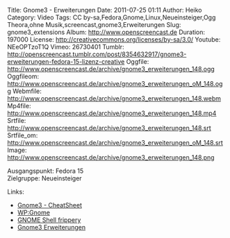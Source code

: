 Title: Gnome3 - Erweiterungen
Date: 2011-07-25 01:11
Author: Heiko
Category: Video
Tags: CC by-sa,Fedora,Gnome,Linux,Neueinsteiger,Ogg Theora,ohne Musik,screencast,gnome3,Erweiterungen
Slug: gnome3_extensions
Album: http://www.openscreencast.de
Duration: 197000
License: http://creativecommons.org/licenses/by-sa/3.0/
Youtube: NEeOPTzoT1Q
Vimeo: 26730401
Tumblr: http://openscreencast.tumblr.com/post/8354632917/gnome3-erweiterungen-fedora-15-lizenz-creative
Oggfile: http://www.openscreencast.de/archive/gnome3_erweiterungen_148.ogg
Oggfileom: http://www.openscreencast.de/archive/gnome3_erweiterungen_oM_148.ogg
Webmfile: http://www.openscreencast.de/archive/gnome3_erweiterungen_148.webm
Mp4file: http://www.openscreencast.de/archive/gnome3_erweiterungen_148.mp4
Srtfile: http://www.openscreencast.de/archive/gnome3_erweiterungen_148.srt
Srtfile_om: http://www.openscreencast.de/archive/gnome3_erweiterungen_oM_148.srt
Image: http://www.openscreencast.de/archive/gnome3_erweiterungen_148.png

Ausgangspunkt: Fedora 15  
Zielgruppe: Neueinsteiger  

Links:

  * [Gnome3 - CheatSheet](http://live.gnome.org/GnomeShell/CheatSheet "Link zu gnome.org" )
  * [WP:Gnome](http://de.wikipedia.org/wiki/Gnome "Link zu Wikipedia Gnome" )
  * [GNOME Shell frippery](http://intgat.tigress.co.uk/rmy/extensions/index.html "Link zu GNOME Shell frippery" )
  * [Gnome3 Erweiterungen](http://fedorawiki.de/index.php/Gnome_3_Extensions "Link zu fedora wiki" )

